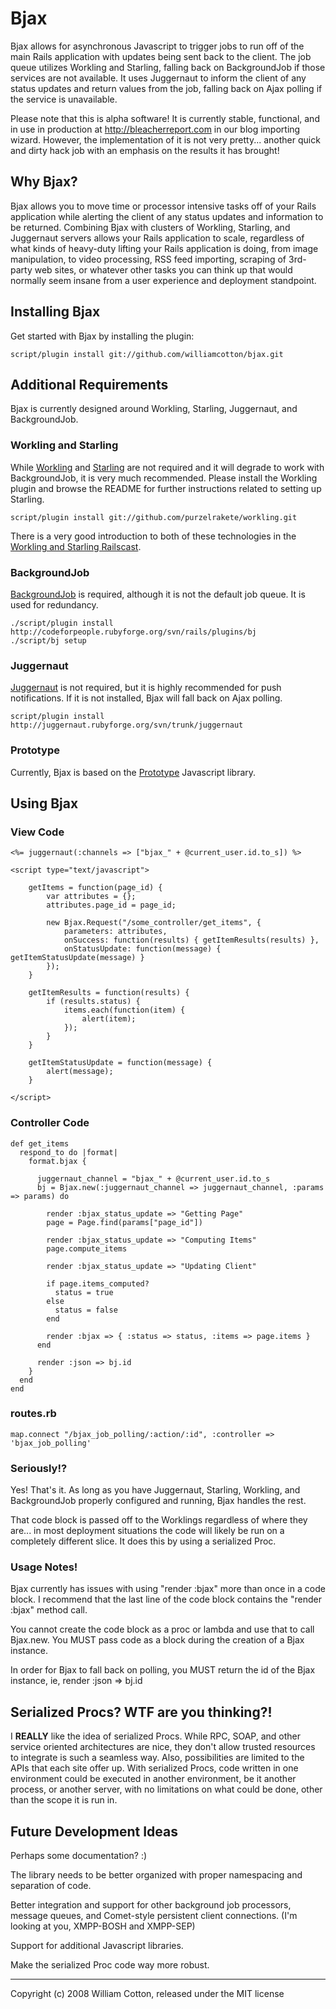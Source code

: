 # Bjax

Bjax allows for asynchronous Javascript to trigger jobs to run off of the main Rails application with updates being sent back to the client. The job queue utilizes Workling and Starling, falling back on BackgroundJob if those services are not available. It uses Juggernaut to inform the client of any status updates and return values from the job, falling back on Ajax polling if the service is unavailable.

Please note that this is alpha software! It is currently stable, functional, and in use in production at http://bleacherreport.com in our blog importing wizard. However, the implementation of it is not very pretty... another quick and dirty hack job with an emphasis on the results it has brought!

## Why Bjax?

Bjax allows you to move time or processor intensive tasks off of your Rails application while alerting the client of any status updates and information to be returned. Combining Bjax with clusters of Workling, Starling, and Juggernaut servers allows your Rails application to scale, regardless of what kinds of heavy-duty lifting your Rails application is doing, from image manipulation, to video processing, RSS feed importing, scraping of 3rd-party web sites, or whatever other tasks you can think up that would normally seem insane from a user experience and deployment standpoint.

## Installing Bjax

Get started with Bjax by installing the plugin:

    script/plugin install git://github.com/williamcotton/bjax.git

## Additional Requirements

Bjax is currently designed around Workling, Starling, Juggernaut, and BackgroundJob.

### Workling and Starling

While [Workling](http://github.com/purzelrakete/workling/tree/master) and [Starling](http://github.com/starling/starling/tree/master) are not required and it will degrade to work with BackgroundJob, it is very much recommended. Please install the Workling plugin and browse the README for further instructions related to setting up Starling.

	script/plugin install git://github.com/purzelrakete/workling.git
	
There is a very good introduction to both of these technologies in the [Workling and Starling Railscast](http://railscasts.com/episodes/128-starling-and-workling).
	
### BackgroundJob

[BackgroundJob](http://codeforpeople.rubyforge.org/svn/bj/trunk/README) is required, although it is not the default job queue. It is used for redundancy.

    ./script/plugin install http://codeforpeople.rubyforge.org/svn/rails/plugins/bj
    ./script/bj setup

### Juggernaut

[Juggernaut](http://juggernaut.rubyforge.org/) is not required, but it is highly recommended for push notifications. If it is not installed, Bjax will fall back on Ajax polling.

	script/plugin install http://juggernaut.rubyforge.org/svn/trunk/juggernaut
	
### Prototype

Currently, Bjax is based on the [Prototype](http://www.prototypejs.org/) Javascript library.
	
## Using Bjax

### View Code

	<%= juggernaut(:channels => ["bjax_" + @current_user.id.to_s]) %>

	<script type="text/javascript">

		getItems = function(page_id) {
			var attributes = {};
			attributes.page_id = page_id;
			
			new Bjax.Request("/some_controller/get_items", {
				parameters: attributes,
				onSuccess: function(results) { getItemResults(results) },
				onStatusUpdate: function(message) { getItemStatusUpdate(message) }
			});
		}
		
		getItemResults = function(results) {
			if (results.status) {
				items.each(function(item) {
					alert(item);
				});
			}
		}
		
		getItemStatusUpdate = function(message) {
			alert(message);
		}
	
	</script>

### Controller Code

	def get_items
	  respond_to do |format|
	    format.bjax {
		
	      juggernaut_channel = "bjax_" + @current_user.id.to_s
	      bj = Bjax.new(:juggernaut_channel => juggernaut_channel, :params => params) do
	  	    
	        render :bjax_status_update => "Getting Page"
	        page = Page.find(params["page_id"])
	        
	        render :bjax_status_update => "Computing Items"
	        page.compute_items
	
	        render :bjax_status_update => "Updating Client"
	
	        if page.items_computed?
	          status = true
	        else
	          status = false
	        end
	
	        render :bjax => { :status => status, :items => page.items }
	      end
	
	      render :json => bj.id
	    }
	  end
	end
	
### routes.rb

	map.connect "/bjax_job_polling/:action/:id", :controller => 'bjax_job_polling'
	
### Seriously!?

Yes! That's it. As long as you have Juggernaut, Starling, Workling, and BackgroundJob properly configured and running, Bjax handles the rest.

That code block is passed off to the Worklings regardless of where they are... in most deployment situations the code will likely be run on a completely different slice. It does this by using a serialized Proc.

### Usage Notes!

Bjax currently has issues with using "render :bjax" more than once in a code block. I recommend that the last line of the code block contains the "render :bjax" method call.

You cannot create the code block as a proc or lambda and use that to call Bjax.new. You MUST pass code as a block during the creation of a Bjax instance.

In order for Bjax to fall back on polling, you MUST return the id of the Bjax instance, ie, render :json => bj.id

## Serialized Procs? WTF are you thinking?!

I **REALLY** like the idea of serialized Procs. While RPC, SOAP, and other service oriented architectures are nice, they don't allow trusted resources to integrate is such a seamless way. Also, possibilities are limited to the APIs that each site offer up. With serialized Procs, code written in one environment could be executed in another environment, be it another process, or another server, with no limitations on what could be done, other than the scope it is run in.

## Future Development Ideas

Perhaps some documentation? :)

The library needs to be better organized with proper namespacing and separation of code.

Better integration and support for other background job processors, message queues, and Comet-style persistent client connections. (I'm looking at you, XMPP-BOSH and XMPP-SEP)

Support for additional Javascript libraries.

Make the serialized Proc code way more robust.

---

Copyright (c) 2008 William Cotton, released under the MIT license

